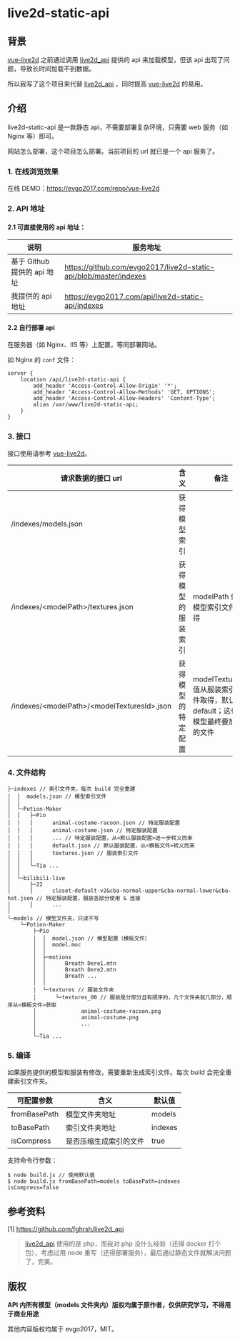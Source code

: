 # live2d-static-api

## 背景

[vue-live2d](https://github.com/evgo2017/vue-live2d) 之前通过调用 [live2d_api](https://github.com/fghrsh/live2d_api) 提供的 api 来加载模型，但该 api 出现了问题，导致长时间加载不到数据。

所以我写了这个项目来代替  [live2d_api](https://github.com/fghrsh/live2d_api)  ，同时提高 [vue-live2d](https://github.com/evgo2017/vue-live2d) 的易用。

## 介绍

live2d-static-api 是一款静态 api，不需要部署复杂环境，只需要 web 服务（如 Nginx 等）即可。

网站怎么部署，这个项目怎么部署。当前项目的 url 就已是一个 api 服务了。

### 1. 在线浏览效果

在线 DEMO：https://evgo2017.com/repo/vue-live2d

### 2. API 地址

#### 2.1 可直接使用的 api 地址：

| 说明                | 服务地址                                                     |
| ------------------- | ------------------------------------------------------------ |
| 基于 Github 提供的 api 地址 | https://github.com/evgo2017/live2d-static-api/blob/master/indexes |
| 我提供的 api 地址    | https://evgo2017.com/api/live2d-static-api/indexes           |

#### 2.2 自行部署 api

在服务器（如 Nginx、IIS 等）上配置，等同部署网站。

如 Nginx 的 `conf` 文件：
```
server {
    location /api/live2d-static-api {
        add_header 'Access-Control-Allow-Origin' '*';
        add_header 'Access-Control-Allow-Methods' 'GET, OPTIONS';
        add_header 'Access-Control-Allow-Headers' 'Content-Type';
        alias /var/www/live2d-static-api;
    }
}
```

### 3. 接口

接口使用请参考 [vue-live2d](https://github.com/evgo2017/vue-live2d)。

| 请求数据的接口 url                              | 含义               | 备注                                                         |
| ----------------------------------------------- | ------------------ | ------------------------------------------------------------ |
| /indexes/models.json                            | 获得模型索引       |                                                              |
| /indexes/\<modelPath\>/textures.json            | 获得模型的服装索引 | modelPath 值从模型索引文件取得                               |
| /indexes/\<modelPath\>/\<modelTexturesId\>.json | 获得模型的特定配置 | modelTexturesId 值从服装索引文件取得，默认为 default；这也是模型最终要加载的文件 |

### 4. 文件结构

```
├─indexes // 索引文件夹，每次 build 完全重建
│  │  models.json // 模型索引文件
│  │
│  └─Potion-Maker
│  │   ├─Pio
│  │   │      animal-costume-racoon.json // 特定服装配置
│  │   │      animal-costume.json // 特定服装配置
│  │   │      ... // 特定服装配置，从<默认服装配置>进一步转义而来
│  │   │      default.json // 默认服装配置，从<模板文件>转义而来
│  │   │      textures.json // 服装索引文件
│  │   │
│  │   └─Tia ...
│  │
│  └─bilibili-live
│      ├─22
│      │      closet-default-v2&cba-normal-upper&cba-normal-lower&cba-hat.json // 特定服装配置，服装各部分使用 & 连接
│      │      ...
│
└─models // 模型文件夹，只读不写
    └─Potion-Maker
        ├─Pio
        │  │  model.json // 模型配置（模板文件）
        │  │  model.moc
        │  │
        │  ├─motions
        │  │      Breath Dere1.mtn
        │  │      Breath Dere2.mtn
        │  │      Breath ...
        │  │
        │  └─textures // 服装文件夹
        │      └─textures_00 // 服装是分部分且有顺序的，几个文件夹就几部分，顺序从<模板文件>获取
        │              animal-costume-racoon.png
        │              animal-costume.png
        │              ...
        │
        └─Tia ...
```

### 5. 编译

如果服务提供的模型和服装有修改，需要重新生成索引文件。每次 build 会完全重建索引文件夹。

| 可配置参数   | 含义                   | 默认值  |
| ------------ | ---------------------- | ------- |
| fromBasePath | 模型文件夹地址         | models  |
| toBasePath   | 索引文件夹地址         | indexes |
| isCompress   | 是否压缩生成索引的文件 | true    |

支持命令行参数：

```shell
$ node build.js // 使用默认值
$ node build.js fromBasePath=models toBasePath=indexes isCompress=false
```

## 参考资料

[1] https://github.com/fghrsh/live2d_api

> [live2d_api](https://github.com/fghrsh/live2d_api) 使用的是 php，而我对 php 没什么经验（还得 docker 打个包），考虑过用 node 重写（还得部署服务），最后通过静态文件就解决问题了，完美。

## 版权

**API 内所有模型（models 文件夹内）版权均属于原作者，仅供研究学习，不得用于商业用途**

其他内容版权均属于 evgo2017，MIT。
